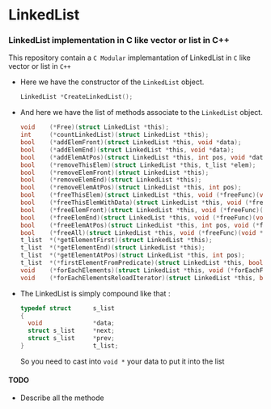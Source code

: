 # LinkedList
### LinkedList implementation in C like vector or list in C++

This repository contain a `C Modular` implemantation of LinkedList in `C` like vector or list in `C++`

* Here we have the constructor of the `LinkedList` object.
	```C
	LinkedList *CreateLinkedList();
	```
    
* And here we have the list of methods associate to the `LinkedList` object.
	```C
	void	(*Free)(struct LinkedList *this);
	int		(*countLinkedList)(struct LinkedList *this);
	bool	(*addElemFront)(struct LinkedList *this, void *data);
	bool	(*addElemEnd)(struct LinkedList *this, void *data);
	bool	(*addElemAtPos)(struct LinkedList *this, int pos, void *data);
	bool	(*removeThisElem)(struct LinkedList *this, t_list *elem);
	bool	(*removeElemFront)(struct LinkedList *this);
	bool	(*removeElemEnd)(struct LinkedList *this);
	bool	(*removeElemAtPos)(struct LinkedList *this, int pos);
	bool	(*freeThisElem)(struct LinkedList *this, void (*freeFunc)(void *data), t_list *elem);
	bool	(*freeThisElemWithData)(struct LinkedList *this, void (*freeFunc)(void *elem), t_list *elem);
	bool	(*freeElemFront)(struct LinkedList *this, void (*freeFunc)(void *elem));
	bool	(*freeElemEnd)(struct LinkedList *this, void (*freeFunc)(void *elem));
	bool	(*freeElemAtPos)(struct LinkedList *this, int pos, void (*freeFunc)(void *elem));
	bool	(*freeAll)(struct LinkedList *this, void (*freeFunc)(void *elem));
	t_list	*(*getElementFirst)(struct LinkedList *this);
	t_list	*(*getElementEnd)(struct LinkedList *this);
	t_list	*(*getElementAtPos)(struct LinkedList *this, int pos);
	t_list	*(*firstElementFromPredicate)(struct LinkedList *this, bool (*predicate)(void *elem, void *userData), void *someData);
	void	(*forEachElements)(struct LinkedList *this, void (*forEachFunc)(void *element, void *userData), void *someData);
	void	(*forEachElementsReloadIterator)(struct LinkedList *this, bool (*forEachFunc)(void *element, void *userData), void *someData);
	```

* The LinkedList is simply compound like that :
	```C
    typedef struct		s_list
	{
	  void				*data;
	  struct s_list		*next;
	  struct s_list		*prev;
	} 					t_list;
    ```
    So you need to cast into `void *` your data to put it into the list 
  
  


    
#### TODO
* Describe all the methode 
